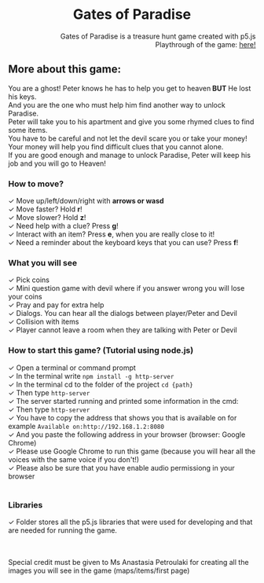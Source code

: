 <h1 align="center">Gates of Paradise</h1>

<p align="right">Gates of Paradise is a treasure hunt game created with p5.js <br>
Playthrough of the game: <a href="https://drive.google.com/file/d/1b4o0EPTy9HA3FnH72lZ4kQD9FSkuJr4Q/view?usp=sharing"> here!</a>
</p>

<h2>More about this game:</h2>

<p>
You are a ghost! Peter knows he has to help you get to heaven<B> BUT </B>  He lost his keys. <br>
And you are the one who must help him find another way to unlock Paradise. <br>
Peter will take you to his apartment and give you some rhymed clues to find some items.  <br>
You have to be careful and not let the devil scare you or take your money! Your money will help you find difficult clues that you cannot alone.  <br>
If you are good enough and manage to unlock Paradise, Peter will keep his job and you will go to Heaven!  <br>
</p>

<h3> How to move?</h3>

  &#x2713; Move up/left/down/right with <B> arrows or wasd </B> <br>
  &#x2713; Move faster? Hold <B>r</B>!<br>
  &#x2713; Move slower? Hold <B>z</B>!<br>
  &#x2713; Need help with a clue? Press <B>g</B>! <br>
  &#x2713; Interact with an item? Press <B>e</B>, when you are really close to it! <br>
  &#x2713; Need a reminder about the keyboard keys that you can use? Press <B>f</B>! <br>
  
  <h3>What you will see </h3>
  
  &#x2713; Pick coins <br>
  &#x2713; Mini question game with devil where if you answer wrong you will lose your coins<br>
  &#x2713; Pray and pay for extra help <br>
  &#x2713; Dialogs. You can hear all the dialogs between player/Peter and Devil <br>
  &#x2713; Collision with items <br>
  &#x2713; Player cannot leave a room when they are talking with Peter or Devil <br>

  <h3> How to start this game? (Tutorial using node.js) </h3>
    &#x2713; Open a terminal or command prompt <br>
    &#x2713; In the terminal write <code>npm install -g http-server</code><br>
    &#x2713; In the terminal cd to the folder of the project <code>cd {path}</code><br>
    &#x2713; Then type <code>http-server</code><br>
    &#x2713; The server started running and printed some information in the cmd:<br>
    &#x2713; Then type <code>http-server</code><br>
    &#x2713; You have to copy the address that shows you that is available on for example <code>Available on:http://192.168.1.2:8080</code><br>
    &#x2713; And you paste the following address in your browser (browser: Google Chrome) <br>
    &#x2713; Please use Google Chrome to run this game (because you will hear all the voices with the same voice if you don't!)<br>
    &#x2713; Please also be sure that you have enable audio permissiong in your browser <br> <br>
  
  <h3> Libraries </h3>
  &#x2713; Folder stores all the p5.js libraries that were used for developing and that are needed for running the game.
  
   <br> <br>
  Special credit must be given to Ms Anastasia Petroulaki for creating all the images you will see in the game (maps/items/first page)  
  
